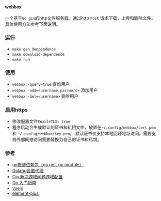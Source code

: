 #### webbox
一个基于`Go gin`的http文件服务器。通过http `Post` 请求下载，上传和删除文件。具体使用方法参考下面说明。

### 运行
- `make gen_denpendence`
- `make download-dependence`
- `make run`

### 使用
- `webbox -query=true` 查询用户
- `webbox -add=<username,password>` 添加用户
- `webbox -del=<username>` 删除用户

### 启用https
- 修改配置文件`EnableTLS: true`
- 程序启动会生成默认的证书和私钥文件，放置在`~/.config/webbox/cert.pem` 和 `~/.config/webbox/key.pem`。 默认证书仅支持本地回环地址访问。需要支持外部网络访问需要替换为自己的证书和私钥。

### 参考
- [go安装依赖包（go get, go module）](https://blog.csdn.net/weixin_41519463/article/details/103501485)
- [Golang设置代理](https://developer.aliyun.com/article/879662)
- [Gin 解决跨域问题跨域配置](https://juejin.cn/post/6871583587062415367)
- [Go 入门指南](https://learnku.com/docs/the-way-to-go)
- [vuejs](https://cn.vuejs.org/guide/introduction.htmlhttps://cn.vuejs.org/guide/introduction.html)
- [element-plus](https://element-plus.gitee.io/zh-CN/)
